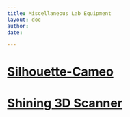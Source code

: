 ```yaml
---
title: Miscellaneous Lab Equipment
layout: doc
author: 
date: 

---
```


# [Silhouette-Cameo](Silhouette-Cameo)

# [Shining 3D Scanner](shining3D)
